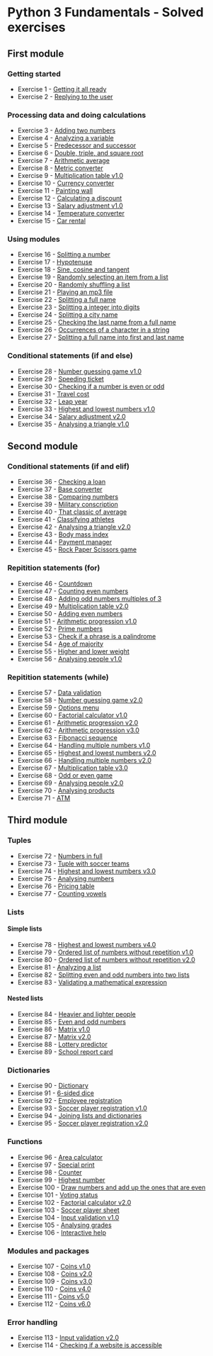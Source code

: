 # Python 3 Fundamentals - Solved exercises

## First module

### Getting started

-   Exercise 1 - [Getting it all ready](module-001/exercise-001)
-   Exercise 2 - [Replying to the user](module-001/exercise-002)

### Processing data and doing calculations

-   Exercise 3 - [Adding two numbers](module-001/exercise-003)
-   Exercise 4 - [Analyzing a variable](module-001/exercise-004)
-   Exercise 5 - [Predecessor and successor](module-001/exercise-005)
-   Exercise 6 - [Double, triple, and square root](module-001/exercise-006)
-   Exercise 7 - [Arithmetic average](module-001/exercise-007)
-   Exercise 8 - [Metric converter](module-001/exercise-008)
-   Exercise 9 - [Multiplication table v1.0](module-001/exercise-009)
-   Exercise 10 - [Currency converter](module-001/exercise-010)
-   Exercise 11 - [Painting wall](module-001/exercise-011)
-   Exercise 12 - [Calculating a discount](module-001/exercise-012)
-   Exercise 13 - [Salary adjustment v1.0](module-001/exercise-013)
-   Exercise 14 - [Temperature converter](module-001/exercise-014)
-   Exercise 15 - [Car rental](module-001/exercise-015)

### Using modules

-   Exercise 16 - [Splitting a number](module-001/exercise-016)
-   Exercise 17 - [Hypotenuse](module-001/exercise-017)
-   Exercise 18 - [Sine, cosine and tangent](module-001/exercise-018)
-   Exercise 19 - [Randomly selecting an item from a list](module-001/exercise-019)
-   Exercise 20 - [Randomly shuffling a list](module-001/exercise-020)
-   Exercise 21 - [Playing an mp3 file](module-001/exercise-021)
-   Exercise 22 - [Splitting a full name](module-001/exercise-022)
-   Exercise 23 - [Splitting a integer into digits](module-001/exercise-023)
-   Exercise 24 - [Splitting a city name](module-001/exercise-024)
-   Exercise 25 - [Checking the last name from a full name](module-001/exercise-025)
-   Exercise 26 - [Occurrences of a character in a string](module-001/exercise-026)
-   Exercise 27 - [Splitting a full name into first and last name](module-001/exercise-027)

### Conditional statements (if and else)

-   Exercise 28 - [Number guessing game v1.0](module-001/exercise-028)
-   Exercise 29 - [Speeding ticket](module-001/exercise-029)
-   Exercise 30 - [Checking if a number is even or odd](module-001/exercise-030)
-   Exercise 31 - [Travel cost](module-001/exercise-031)
-   Exercise 32 - [Leap year](module-001/exercise-032)
-   Exercise 33 - [Highest and lowest numbers v1.0](module-001/exercise-033)
-   Exercise 34 - [Salary adjustment v2.0](module-001/exercise-034)
-   Exercise 35 - [Analysing a triangle v1.0](module-001/exercise-035)

## Second module

### Conditional statements (if and elif)

-   Exercise 36 - [Checking a loan](module-002/exercise-001)
-   Exercise 37 - [Base converter](module-002/exercise-002)
-   Exercise 38 - [Comparing numbers](module-002/exercise-003)
-   Exercise 39 - [Military conscription](module-002/exercise-004)
-   Exercise 40 - [That classic of average](module-002/exercise-005)
-   Exercise 41 - [Classifying athletes](module-002/exercise-006)
-   Exercise 42 - [Analysing a triangle v2.0](module-002/exercise-007)
-   Exercise 43 - [Body mass index](module-002/exercise-008)
-   Exercise 44 - [Payment manager](module-002/exercise-009)
-   Exercise 45 - [Rock Paper Scissors game](module-002/exercise-010)

### Repitition statements (for)

-   Exercise 46 - [Countdown](module-002/exercise-011)
-   Exercise 47 - [Counting even numbers](module-002/exercise-012)
-   Exercise 48 - [Adding odd numbers multiples of 3](module-002/exercise-013)
-   Exercise 49 - [Multiplication table v2.0](module-002/exercise-014)
-   Exercise 50 - [Adding even numbers](module-002/exercise-015)
-   Exercise 51 - [Arithmetic progression v1.0](module-002/exercise-016)
-   Exercise 52 - [Prime numbers](module-002/exercise-017)
-   Exercise 53 - [Check if a phrase is a palindrome](module-002/exercise-018)
-   Exercise 54 - [Age of majority](module-002/exercise-019)
-   Exercise 55 - [Higher and lower weight](module-002/exercise-020)
-   Exercise 56 - [Analysing people v1.0](module-002/exercise-021)

### Repitition statements (while)

-   Exercise 57 - [Data validation](module-002/exercise-022)
-   Exercise 58 - [Number guessing game v2.0](module-002/exercise-023)
-   Exercise 59 - [Options menu](module-002/exercise-024)
-   Exercise 60 - [Factorial calculator v1.0](module-002/exercise-025)
-   Exercise 61 - [Arithmetic progression v2.0](module-002/exercise-026)
-   Exercise 62 - [Arithmetic progression v3.0](module-002/exercise-027)
-   Exercise 63 - [Fibonacci sequence](module-002/exercise-028)
-   Exercise 64 - [Handling multiple numbers v1.0](module-002/exercise-029)
-   Exercise 65 - [Highest and lowest numbers v2.0](module-002/exercise-030)
-   Exercise 66 - [Handling multiple numbers v2.0](module-002/exercise-031)
-   Exercise 67 - [Multiplication table v3.0](module-002/exercise-032)
-   Exercise 68 - [Odd or even game](module-002/exercise-033)
-   Exercise 69 - [Analysing people v2.0](module-002/exercise-034)
-   Exercise 70 - [Analysing products](module-002/exercise-035)
-   Exercise 71 - [ATM](module-002/exercise-036)

## Third module

### Tuples

-   Exercise 72 - [Numbers in full](module-003/exercise-001)
-   Exercise 73 - [Tuple with soccer teams](module-003/exercise-002)
-   Exercise 74 - [Highest and lowest numbers v3.0](module-003/exercise-003)
-   Exercise 75 - [Analysing numbers](module-003/exercise-004)
-   Exercise 76 - [Pricing table](module-003/exercise-005)
-   Exercise 77 - [Counting vowels](module-003/exercise-006)

### Lists

#### Simple lists

-   Exercise 78 - [Highest and lowest numbers v4.0](module-003/exercise-007)
-   Exercise 79 - [Ordered list of numbers without repetition v1.0](module-003/exercise-008)
-   Exercise 80 - [Ordered list of numbers without repetition v2.0](module-003/exercise-009)
-   Exercise 81 - [Analyzing a list](module-003/exercise-010)
-   Exercise 82 - [Splitting even and odd numbers into two lists](module-003/exercise-011)
-   Exercise 83 - [Validating a mathematical expression](module-003/exercise-012)

#### Nested lists

-   Exercise 84 - [Heavier and lighter people](module-003/exercise-013)
-   Exercise 85 - [Even and odd numbers](module-003/exercise-014)
-   Exercise 86 - [Matrix v1.0](module-003/exercise-015)
-   Exercise 87 - [Matrix v2.0](module-003/exercise-016)
-   Exercise 88 - [Lottery predictor](module-003/exercise-017)
-   Exercise 89 - [School report card](module-003/exercise-018)

### Dictionaries

-   Exercise 90 - [Dictionary](module-003/exercise-019)
-   Exercise 91 - [6-sided dice](module-003/exercise-020)
-   Exercise 92 - [Employee registration](module-003/exercise-021)
-   Exercise 93 - [Soccer player registration v1.0](module-003/exercise-022)
-   Exercise 94 - [Joining lists and dictionaries](module-003/exercise-023)
-   Exercise 95 - [Soccer player registration v2.0](module-003/exercise-024)

### Functions

-   Exercise 96 - [Area calculator](module-003/exercise-025)
-   Exercise 97 - [Special print](module-003/exercise-026)
-   Exercise 98 - [Counter](module-003/exercise-027)
-   Exercise 99 - [Highest number](module-003/exercise-028)
-   Exercise 100 - [Draw numbers and add up the ones that are even](module-003/exercise-029)
-   Exercise 101 - [Voting status](module-003/exercise-030)
-   Exercise 102 - [Factorial calculator v2.0](module-003/exercise-031)
-   Exercise 103 - [Soccer player sheet](module-003/exercise-032)
-   Exercise 104 - [Input validation v1.0](module-003/exercise-033)
-   Exercise 105 - [Analysing grades](module-003/exercise-034)
-   Exercise 106 - [Interactive help](module-003/exercise-035)

### Modules and packages

-   Exercise 107 - [Coins v1.0](module-003/exercise-036)
-   Exercise 108 - [Coins v2.0](module-003/exercise-037)
-   Exercise 109 - [Coins v3.0](module-003/exercise-038)
-   Exercise 110 - [Coins v4.0](module-003/exercise-039)
-   Exercise 111 - [Coins v5.0](module-003/exercise-040)
-   Exercise 112 - [Coins v6.0](module-003/exercise-041)

### Error handling

-   Exercise 113 - [Input validation v2.0](module-003/exercise-042)
-   Exercise 114 - [Checking if a website is accessible](module-003/exercise-043)
